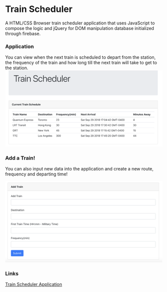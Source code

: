 # Train Scheduler


A HTML/CSS Browser train scheduler application that uses JavaScript to compose the logic and jQuery for DOM manipulation database initialized through firebase.

### Application

You can view when the next train is scheduled to depart from the station, the frequency of the train and how long till the next train will take to get to the station.
![train scheduler](train-scheduler.png)

### Add a Train!

You can also input new data into the application and create a new route, frequency and departing time!

![add a train](add-train.png)


### Links


[Train Scheduler Application]( https://kalieshapickering.github.io/train-scheduler/)
